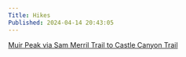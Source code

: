 ```yaml
---
Title: Hikes
Published: 2024-04-14 20:43:05
---
```

[Muir Peak via Sam Merril Trail to Castle Canyon Trail](mp-v-smt-to-cs)
